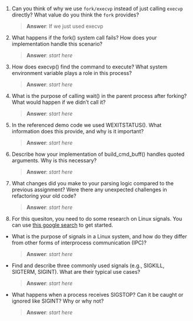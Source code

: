 1. Can you think of why we use `fork/execvp` instead of just calling `execvp` directly? What value do you think the `fork` provides?

    > **Answer**:  If we just used execvp 

2. What happens if the fork() system call fails? How does your implementation handle this scenario?

    > **Answer**:  _start here_

3. How does execvp() find the command to execute? What system environment variable plays a role in this process?

    > **Answer**:  _start here_

4. What is the purpose of calling wait() in the parent process after forking? What would happen if we didn’t call it?

    > **Answer**:  _start here_

5. In the referenced demo code we used WEXITSTATUS(). What information does this provide, and why is it important?

    > **Answer**:  _start here_

6. Describe how your implementation of build_cmd_buff() handles quoted arguments. Why is this necessary?

    > **Answer**:  _start here_

7. What changes did you make to your parsing logic compared to the previous assignment? Were there any unexpected challenges in refactoring your old code?

    > **Answer**:  _start here_

8. For this quesiton, you need to do some research on Linux signals. You can use [this google search](https://www.google.com/search?q=Linux+signals+overview+site%3Aman7.org+OR+site%3Alinux.die.net+OR+site%3Atldp.org&oq=Linux+signals+overview+site%3Aman7.org+OR+site%3Alinux.die.net+OR+site%3Atldp.org&gs_lcrp=EgZjaHJvbWUyBggAEEUYOdIBBzc2MGowajeoAgCwAgA&sourceid=chrome&ie=UTF-8) to get started.

- What is the purpose of signals in a Linux system, and how do they differ from other forms of interprocess communication (IPC)?

    > **Answer**:  _start here_

- Find and describe three commonly used signals (e.g., SIGKILL, SIGTERM, SIGINT). What are their typical use cases?

    > **Answer**:  _start here_

- What happens when a process receives SIGSTOP? Can it be caught or ignored like SIGINT? Why or why not?

    > **Answer**:  _start here_
